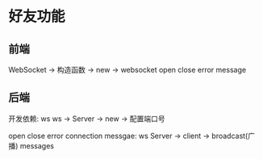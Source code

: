 # 好友功能

## 前端

  WebSocket ->  构造函数 -> new -> websocket
  open
  close
  error
  message

## 后端

  开发依赖: ws
  ws -> Server -> new -> 配置端口号

  open
  close
  error
  connection
    messgae:    ws Server -> client -> broadcast(广播) messages
